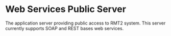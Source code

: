 # Web Services Public Server
The application server providing public access to RMT2 system.  This server currently supports SOAP and REST bases web services.

